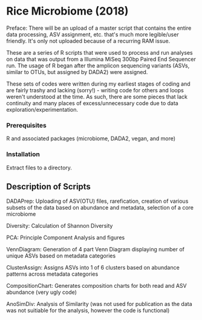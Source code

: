 # Rice Microbiome (2018)

Preface:  There will be an upload of a master script that contains the entire data processing, ASV assignment, etc. that's much more legible/user friendly.  It's only not uploaded because of a recurring RAM issue.

These are a series of R scripts that were used to process and run analyses on data that was output from a Illumina MiSeq 300bp Paired End Sequencer run.  The usage of R began after the amplicon sequencing variants (ASVs, similar to OTUs, but assigned by DADA2) were assigned. 

These sets of codes were written during my earliest stages of coding and are fairly trashy and lacking (sorry!) - writing code for others and loops weren't understood at the time.  As such, there are some pieces that lack continuity and many places of excess/unnecessary code due to data exploration/experimentation.

### Prerequisites

R and associated packages (microbiome, DADA2, vegan, and more)

### Installation 

Extract files to a directory.  

## Description of Scripts

DADAPrep:         Uploading of ASV(OTU) files, rarefication, creation of various subsets of the data based on abundance and metadata, selection of a core microbiome

Diversity:        Calculation of Shannon Diversity

PCA:              Principle Component Analysis and figures

VennDiagram:      Generation of 4 part Venn Diagram displaying number of unique ASVs based on metadata categories

ClusterAssign:    Assigns ASVs into 1 of 6 clusters based on abundance patterns across metadata categories

CompositionChart: Generates composition charts for both read and ASV abundance (very ugly code)

AnoSimDiv:        Analysis of Similarity (was not used for publication as the data was not suitiable for the analysis, however the code is functional)
